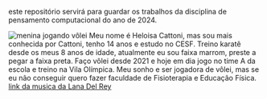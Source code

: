 este repositório servirá para guardar os trabalhos da disciplina de pensamento computacional do ano de 2024.

![menina jogando vôlei](https://media1.tenor.com/m/NrIgPTsHIA4AAAAC/jagyasini-singh-volleyball.gif)
Meu nome é Heloisa Cattoni, mas sou mais conhecida por Cattoni, tenho 14 anos e estudo no CESF.
Treino karatê desde os meus 8 anos de idade, atualmente eu sou faixa marrom, preste a pegar a faixa preta. Faço vôlei desde 2021 e hoje em dia jogo no time A da escola e treino na Vila Olímpica.
Meu sonho e ser jogadora de vôlei, mas se eu não conseguir quero fazer faculdade de Fisioterapia e Educação Física.
[link da musica da Lana Del Rey](https://youtu.be/TdrL3QxjyVw?si=ARiHbTJZwfcOvpVb)
